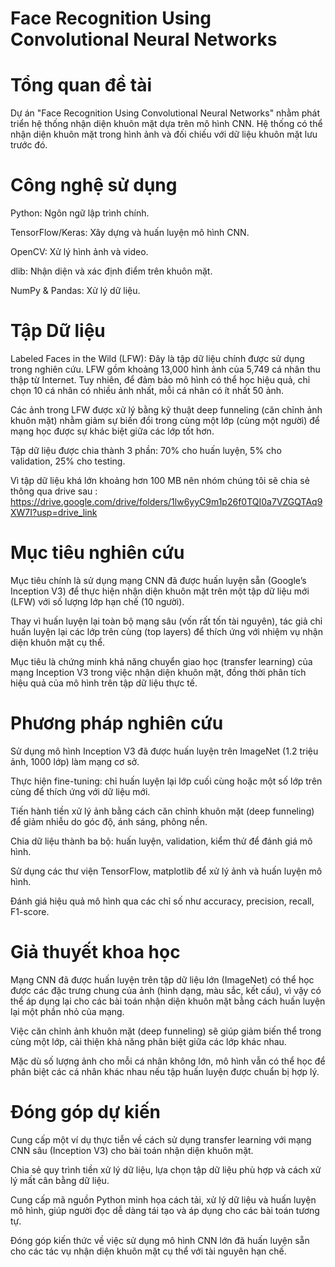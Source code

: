 # Face Recognition Using Convolutional Neural Networks

# Tổng quan đề tài
Dự án "Face Recognition Using Convolutional Neural Networks" nhằm phát triển hệ thống nhận diện khuôn mặt dựa trên mô hình CNN. Hệ thống có thể nhận diện khuôn mặt trong hình ảnh và đối chiếu với dữ liệu khuôn mặt lưu trước đó.

# Công nghệ sử dụng

Python: Ngôn ngữ lập trình chính.

TensorFlow/Keras: Xây dựng và huấn luyện mô hình CNN.

OpenCV: Xử lý hình ảnh và video.

dlib: Nhận diện và xác định điểm trên khuôn mặt.

NumPy & Pandas: Xử lý dữ liệu.

# Tập Dữ liệu

Labeled Faces in the Wild (LFW): Đây là tập dữ liệu chính được sử dụng trong nghiên cứu. LFW gồm khoảng 13,000 hình ảnh của 5,749 cá nhân thu thập từ Internet. Tuy nhiên, để đảm bảo mô hình có thể học hiệu quả, chỉ chọn 10 cá nhân có nhiều ảnh nhất, mỗi cá nhân có ít nhất 50 ảnh.

Các ảnh trong LFW được xử lý bằng kỹ thuật deep funneling (căn chỉnh ảnh khuôn mặt) nhằm giảm sự biến đổi trong cùng một lớp (cùng một người) để mạng học được sự khác biệt giữa các lớp tốt hơn.

Tập dữ liệu được chia thành 3 phần: 70% cho huấn luyện, 5% cho validation, 25% cho testing.

Vì tập dữ liệu khá lớn khoảng hơn 100 MB nên nhóm chúng tôi sẽ chia sẻ thông qua drive sau : https://drive.google.com/drive/folders/1lw6yyC9m1p26f0TQI0a7VZGQTAq9XW7I?usp=drive_link  

# Mục tiêu nghiên cứu

Mục tiêu chính là sử dụng mạng CNN đã được huấn luyện sẵn (Google’s Inception V3) để thực hiện nhận diện khuôn mặt trên một tập dữ liệu mới (LFW) với số lượng lớp hạn chế (10 người).

Thay vì huấn luyện lại toàn bộ mạng sâu (vốn rất tốn tài nguyên), tác giả chỉ huấn luyện lại các lớp trên cùng (top layers) để thích ứng với nhiệm vụ nhận diện khuôn mặt cụ thể.

Mục tiêu là chứng minh khả năng chuyển giao học (transfer learning) của mạng Inception V3 trong việc nhận diện khuôn mặt, đồng thời phân tích hiệu quả của mô hình trên tập dữ liệu thực tế.

# Phương pháp nghiên cứu

Sử dụng mô hình Inception V3 đã được huấn luyện trên ImageNet (1.2 triệu ảnh, 1000 lớp) làm mạng cơ sở.

Thực hiện fine-tuning: chỉ huấn luyện lại lớp cuối cùng hoặc một số lớp trên cùng để thích ứng với dữ liệu mới.

Tiến hành tiền xử lý ảnh bằng cách căn chỉnh khuôn mặt (deep funneling) để giảm nhiễu do góc độ, ánh sáng, phông nền.

Chia dữ liệu thành ba bộ: huấn luyện, validation, kiểm thử để đánh giá mô hình.

Sử dụng các thư viện TensorFlow, matplotlib để xử lý ảnh và huấn luyện mô hình.

Đánh giá hiệu quả mô hình qua các chỉ số như accuracy, precision, recall, F1-score.

# Giả thuyết khoa học

Mạng CNN đã được huấn luyện trên tập dữ liệu lớn (ImageNet) có thể học được các đặc trưng chung của ảnh (hình dạng, màu sắc, kết cấu), vì vậy có thể áp dụng lại cho các bài toán nhận diện khuôn mặt bằng cách huấn luyện lại một phần nhỏ của mạng.

Việc căn chỉnh ảnh khuôn mặt (deep funneling) sẽ giúp giảm biến thể trong cùng một lớp, cải thiện khả năng phân biệt giữa các lớp khác nhau.

Mặc dù số lượng ảnh cho mỗi cá nhân không lớn, mô hình vẫn có thể học để phân biệt các cá nhân khác nhau nếu tập huấn luyện được chuẩn bị hợp lý.

# Đóng góp dự kiến
Cung cấp một ví dụ thực tiễn về cách sử dụng transfer learning với mạng CNN sâu (Inception V3) cho bài toán nhận diện khuôn mặt.

Chia sẻ quy trình tiền xử lý dữ liệu, lựa chọn tập dữ liệu phù hợp và cách xử lý mất cân bằng dữ liệu.

Cung cấp mã nguồn Python minh họa cách tải, xử lý dữ liệu và huấn luyện mô hình, giúp người đọc dễ dàng tái tạo và áp dụng cho các bài toán tương tự.

Đóng góp kiến thức về việc sử dụng mô hình CNN lớn đã huấn luyện sẵn cho các tác vụ nhận diện khuôn mặt cụ thể với tài nguyên hạn chế.



